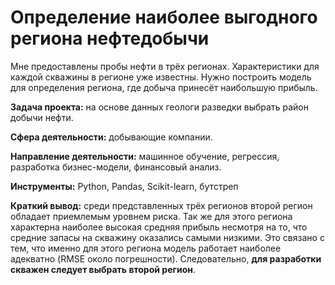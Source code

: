 # Определение наиболее выгодного региона нефтедобычи


Мне предоставлены пробы нефти в трёх регионах. Характеристики для каждой скважины в регионе уже известны. Нужно построить модель для определения региона, где добыча принесёт наибольшую прибыль.

**Задача проекта:** на основе данных геологи разведки выбрать район добычи нефти.

**Сфера деятельности:** добывающие компании.

**Направление деятельности:** машинное обучение, регрессия, разработка бизнес-модели, финансовый анализ.

**Инструменты:** Python, Pandas, Scikit-learn, бутстреп

**Краткий вывод:** среди представленных трёх регионов второй регион обладает приемлемым уровнем риска. Так же для этого региона характерна наиболее высокая средняя прибыль несмотря на то, что средние запасы на скважину оказались самыми низкими. Это связано с тем, что именно для этого региона модель работает наиболее адекватно (RMSE около погрешности). Следовательно, **для разработки скважен следует выбрать второй регион**.